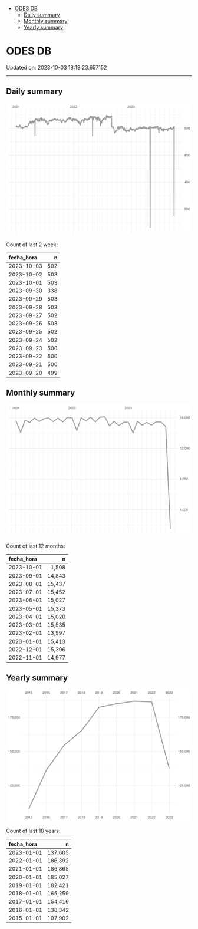 
  - [ODES DB](#odes-db)
      - [Daily summary](#daily-summary)
      - [Monthly summary](#monthly-summary)
      - [Yearly summary](#yearly-summary)

# ODES DB

Updated on: 2023-10-03 18:19:23.657152

-----

## Daily summary

![](figures/unnamed-chunk-2-1.svg)<!-- -->

Count of last 2 week:

| fecha\_hora |   n |
| :---------- | --: |
| 2023-10-03  | 502 |
| 2023-10-02  | 503 |
| 2023-10-01  | 503 |
| 2023-09-30  | 338 |
| 2023-09-29  | 503 |
| 2023-09-28  | 503 |
| 2023-09-27  | 502 |
| 2023-09-26  | 503 |
| 2023-09-25  | 502 |
| 2023-09-24  | 502 |
| 2023-09-23  | 500 |
| 2023-09-22  | 500 |
| 2023-09-21  | 500 |
| 2023-09-20  | 499 |

## Monthly summary

![](figures/unnamed-chunk-4-1.svg)<!-- -->

Count of last 12 months:

| fecha\_hora |      n |
| :---------- | -----: |
| 2023-10-01  |  1,508 |
| 2023-09-01  | 14,843 |
| 2023-08-01  | 15,437 |
| 2023-07-01  | 15,452 |
| 2023-06-01  | 15,027 |
| 2023-05-01  | 15,373 |
| 2023-04-01  | 15,020 |
| 2023-03-01  | 15,535 |
| 2023-02-01  | 13,997 |
| 2023-01-01  | 15,413 |
| 2022-12-01  | 15,396 |
| 2022-11-01  | 14,977 |

## Yearly summary

![](figures/unnamed-chunk-6-1.svg)<!-- -->

Count of last 10 years:

| fecha\_hora |       n |
| :---------- | ------: |
| 2023-01-01  | 137,605 |
| 2022-01-01  | 186,392 |
| 2021-01-01  | 186,865 |
| 2020-01-01  | 185,027 |
| 2019-01-01  | 182,421 |
| 2018-01-01  | 165,259 |
| 2017-01-01  | 154,416 |
| 2016-01-01  | 136,342 |
| 2015-01-01  | 107,902 |
